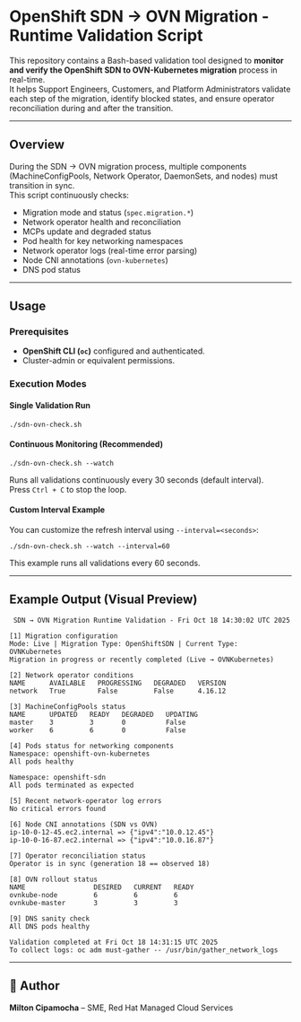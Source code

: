 # OpenShift SDN → OVN Migration - Runtime Validation Script

This repository contains a Bash-based validation tool designed to **monitor and verify the OpenShift SDN to OVN-Kubernetes migration** process in real-time.  
It helps Support Engineers, Customers, and Platform Administrators validate each step of the migration, identify blocked states, and ensure operator reconciliation during and after the transition.

---

## Overview

During the SDN → OVN migration process, multiple components (MachineConfigPools, Network Operator, DaemonSets, and nodes) must transition in sync.  
This script continuously checks:

- Migration mode and status (`spec.migration.*`)
- Network operator health and reconciliation
- MCPs update and degraded status
- Pod health for key networking namespaces
- Network operator logs (real-time error parsing)
- Node CNI annotations (`ovn-kubernetes`)
- DNS pod status

---

## Usage

### Prerequisites
- **OpenShift CLI (`oc`)** configured and authenticated.
- Cluster-admin or equivalent permissions.

### Execution Modes

#### Single Validation Run
```
./sdn-ovn-check.sh
```

#### Continuous Monitoring (Recommended)
```
./sdn-ovn-check.sh --watch
```
Runs all validations continuously every 30 seconds (default interval).  
Press `Ctrl + C` to stop the loop.

#### Custom Interval Example
You can customize the refresh interval using `--interval=<seconds>`:
```
./sdn-ovn-check.sh --watch --interval=60
```
This example runs all validations every 60 seconds.

---

## Example Output (Visual Preview)

```
 SDN → OVN Migration Runtime Validation - Fri Oct 18 14:30:02 UTC 2025

[1] Migration configuration
Mode: Live | Migration Type: OpenShiftSDN | Current Type: OVNKubernetes
Migration in progress or recently completed (Live → OVNKubernetes)

[2] Network operator conditions
NAME      AVAILABLE   PROGRESSING   DEGRADED   VERSION
network   True        False         False      4.16.12

[3] MachineConfigPools status
NAME      UPDATED   READY   DEGRADED   UPDATING
master    3         3       0          False
worker    6         6       0          False

[4] Pods status for networking components
Namespace: openshift-ovn-kubernetes
All pods healthy 

Namespace: openshift-sdn
All pods terminated as expected 

[5] Recent network-operator log errors
No critical errors found 

[6] Node CNI annotations (SDN vs OVN)
ip-10-0-12-45.ec2.internal => {"ipv4":"10.0.12.45"}
ip-10-0-16-87.ec2.internal => {"ipv4":"10.0.16.87"}

[7] Operator reconciliation status
Operator is in sync (generation 18 == observed 18)

[8] OVN rollout status
NAME                 DESIRED   CURRENT   READY
ovnkube-node         6         6         6
ovnkube-master       3         3         3

[9] DNS sanity check
All DNS pods healthy 

Validation completed at Fri Oct 18 14:31:15 UTC 2025
To collect logs: oc adm must-gather -- /usr/bin/gather_network_logs
```

---

## 📘 Author
**Milton Cipamocha** – SME, Red Hat Managed Cloud Services  
